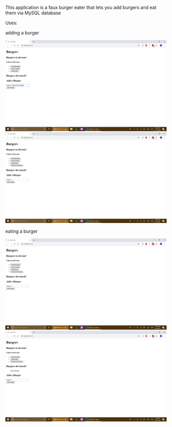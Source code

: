 This application is a faux burger eater that lets you add burgers and eat them via MySQL database

Uses: 

adding a burger

![add-burger](public/assets/images/screen1.png)
![add-burger2](public/assets/images/screen2.png)

eating a burger

![eat-burger](public/assets/images/screen3.png)
![eat-burger2](public/assets/images/screen4.png)
